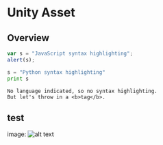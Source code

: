 # Unity Asset

## Overview

```javascript
var s = "JavaScript syntax highlighting";
alert(s);
```
 
```python
s = "Python syntax highlighting"
print s
```
 
```
No language indicated, so no syntax highlighting. 
But let's throw in a <b>tag</b>.
```

## test
image: ![alt text][logo]

[logo]: http://localhost:8080/documentation/public/images/test.png "Logo Title Text 2"